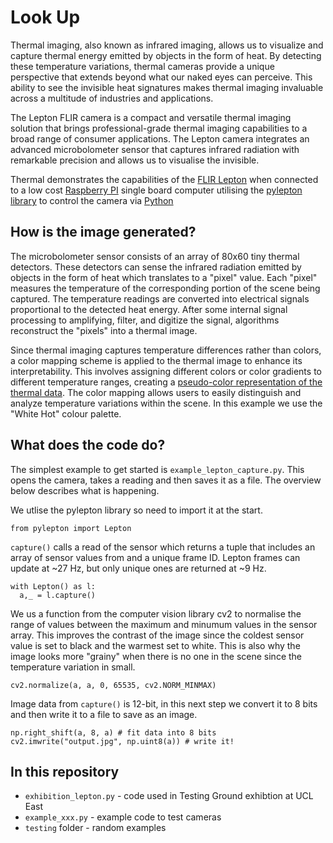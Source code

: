 # Look Up

Thermal imaging, also known as infrared imaging, allows us to visualize and capture thermal energy emitted by objects in the form of heat. By detecting these temperature variations, thermal cameras provide a unique perspective that extends beyond what our naked eyes can perceive. This ability to see the invisible heat signatures makes thermal imaging invaluable across a multitude of industries and applications.

The Lepton FLIR camera is a compact and versatile thermal imaging solution that brings professional-grade thermal imaging capabilities to a broad range of consumer applications. The Lepton camera integrates an advanced microbolometer sensor that captures infrared radiation with remarkable precision and allows us to visualise the invisible.

Thermal demonstrates the capabilities of the [FLIR Lepton](https://www.flir.co.uk/products/lepton/) when connected to a low cost [Raspberry PI](https://www.raspberrypi.org) single board computer utilising the [pylepton library](https://github.com/groupgets/pylepton) to control the camera via [Python](https://www.python.org)

## How is the image generated?

The microbolometer sensor consists of an array of 80x60 tiny thermal detectors. These detectors can sense the infrared radiation emitted by objects in the form of heat which translates to a "pixel" value. Each "pixel" measures the temperature of the corresponding portion of the scene being captured. The temperature readings are converted into electrical signals proportional to the detected heat energy.
After some internal signal processing to amplifying, filter, and digitize the signal, algorithms reconstruct the "pixels" into a thermal image. 

Since thermal imaging captures temperature differences rather than colors, a color mapping scheme is applied to the thermal image to enhance its interpretability. This involves assigning different colors or color gradients to different temperature ranges, creating a [pseudo-color representation of the thermal data](https://www.flir.co.uk/discover/industrial/picking-a-thermal-color-palette/). The color mapping allows users to easily distinguish and analyze temperature variations within the scene. In this example we use the "White Hot" colour palette. 

## What does the code do?

The simplest example to get started is `example_lepton_capture.py`. This opens the camera, takes a reading and then saves it as a file. The overview below describes what is happening.

We utlise the pylepton library so need to import it at the start.

    from pylepton import Lepton

`capture()` calls a read of the sensor which returns a tuple that includes an array of sensor values from and a unique frame ID. Lepton frames can update at ~27 Hz, but only unique ones are returned at ~9 Hz.


    with Lepton() as l:
      a,_ = l.capture()

We us a function from the computer vision library cv2 to normalise the range of values between the maximum and minumum values in the sensor array. This improves the contrast of the image since the coldest sensor value is set to black and the warmest set to white. This is also why the image looks more "grainy" when there is no one in the scene since the temperature variation in small.


    cv2.normalize(a, a, 0, 65535, cv2.NORM_MINMAX) 

Image data from `capture()` is 12-bit, in this next step we convert it to 8 bits and then write it to a file to save as an image.

    np.right_shift(a, 8, a) # fit data into 8 bits
    cv2.imwrite("output.jpg", np.uint8(a)) # write it!

## In this repository

- `exhibition_lepton.py` - code used in Testing Ground exhibtion at UCL East
- `example_xxx.py` - example code to test cameras
- `testing` folder - random examples 
